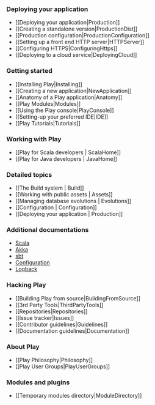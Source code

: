 <!--- Copyright (C) 2009-2013 Typesafe Inc. <http://www.typesafe.com> -->
### Deploying your application

- [[Deploying your application|Production]]
- [[Creating a standalone version|ProductionDist]]
- [[Production configuration|ProductionConfiguration]]
- [[Setting up a front end HTTP server|HTTPServer]]
- [[Configuring HTTPS|ConfiguringHttps]]
- [[Deploying to a cloud service|DeployingCloud]]

### Getting started

- [[Installing Play|Installing]]
- [[Creating a new application|NewApplication]]
- [[Anatomy of a Play application|Anatomy]]
- [[Play Modules|Modules]]
- [[Using the Play console|PlayConsole]]
- [[Setting-up your preferred IDE|IDE]]
- [[Play Tutorials|Tutorials]]

### Working with Play 
- [[Play for Scala developers | ScalaHome]]
- [[Play for Java developers | JavaHome]]

### Detailed topics

- [[The Build system | Build]]
- [[Working with public assets | Assets]]
- [[Managing database evolutions | Evolutions]]
- [[Configuration | Configuration]]
- [[Deploying your application | Production]]

### Additional documentations

- [Scala](http://docs.scala-lang.org/)
- [Akka](http://akka.io/docs/)
- [sbt](http://www.scala-sbt.org)
- [Configuration](https://github.com/typesafehub/config)
- [Logback](http://logback.qos.ch/documentation.html)

### Hacking Play

- [[Building Play from source|BuildingFromSource]]
- [[3rd Party Tools|ThirdPartyTools]]
- [[Repositories|Repositories]]
- [[Issue tracker|Issues]]
- [[Contributor guidelines|Guidelines]]
- [[Documentation guidelines|Documentation]]

### About Play

- [[Play Philosophy|Philosophy]]
- [[Play User Groups|PlayUserGroups]]

### Modules and plugins

- [[Temporary modules directory|ModuleDirectory]]

